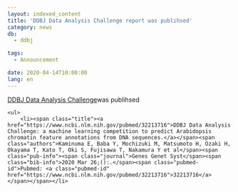 ```yaml
---
layout: indexed_content
title: 'DDBJ Data Analysis Challenge report was publihsed'
category: news
db:
  - ddbj

tags:
  - Announcement

date: 2020-04-14T10:00:00
lang: en
---
```


<p><a href="https://www.ddbj.nig.ac.jp/activities/training-ddbj-challenge.html">DDBJ Data Analysis Challenge</a>was publihsed</p>
<div id="pub-list">

    <ul>
        <li><span class="title"><a href="https://www.ncbi.nlm.nih.gov/pubmed/32213716">DDBJ Data Analysis Challenge: a machine learning competition to predict Arabidopsis chromatin feature annotations from DNA sequences.</a></span><span class="authors">Kaminuma E, Baba Y, Mochizuki M, Matsumoto H, Ozaki H, Okayama T, Kato T, Oki S, Fujisawa T, Nakamura Y et al</span><span class="pub-info"><span class="journal">Genes Genet Syst</span><span class="bib-info">2020 Mar 26;():.</span><span class="pubmed-id">Pubmed: <a class="pubmed-id" href="https://www.ncbi.nlm.nih.gov/pubmed/32213716">32213716</a></span></span></li>
</div>
